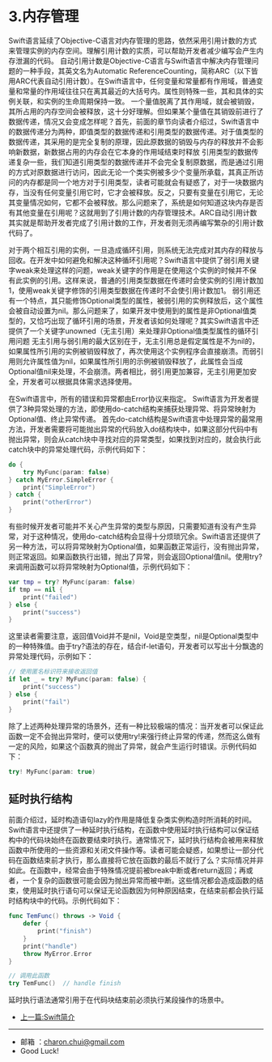 3.内存管理
===

Swift语言延续了Objective-C语言对内存管理的思路，依然采用引用计数的方式来管理实例的内存空间。理解引用计数的实质，可以帮助开发者减少编写会产生内存泄漏的代码。
自动引用计数是Objective-C语言与Swift语言中解决内存管理问题的一种手段，其英文名为Automatic ReferenceCounting，简称ARC（以下皆用ARC代表自动引用计数）。在Swift语言中，任何变量和常量都有作用域，普通变量和常量的作用域往往只在离其最近的大括号内。属性则特殊一些，其和具体的实例关联，和实例的生命周期保持一致。
一个量值脱离了其作用域，就会被销毁，其所占用的内存空间会被释放，这十分好理解。但如果某个量值在其销毁前进行了数据传递，情况又会变成怎样呢？首先，前面的章节向读者介绍过，Swift语言中的数据传递分为两种，即值类型的数据传递和引用类型的数据传递。对于值类型的数据传递，其采用的是完全复制的原理，因此原数据的销毁与内存的释放并不会影响新数据，新数据占用的内存会在它本身的作用域结束时释放
引用类型的数据传递复杂一些，我们知道引用类型的数据传递并不会完全复制原数据，而是通过引用的方式对原数据进行访问，因此无论一个类实例被多少个变量所承载，其真正所访问的内存都是同一个地方对于引用类型，读者可能就会有疑惑了，对于一块数据内存，当没有任何变量引用它时，它才会被释放。反之，只要有变量在引用它，无论其变量情况如何，它都不会被释放。那么问题来了，系统是如何知道这块内存是否有其他变量在引用呢？这就用到了引用计数的内存管理技术。ARC自动引用计数其实就是帮助开发者完成了引用计数的工作，开发者则无须再编写繁杂的引用计数代码了。

对于两个相互引用的实例，一旦造成循环引用，则系统无法完成对其内存的释放与回收。在开发中如何避免和解决这种循环引用呢？Swift语言中提供了弱引用关键字weak来处理这样的问题，weak关键字的作用是在使用这个实例的时候并不保有此实例的引用。这样来说，普通的引用类型数据在传递时会使实例的引用计数加1，使用weak关键字修饰的引用类型数据在传递时不会使引用计数加1。
弱引用还有一个特点，其只能修饰Optional类型的属性，被弱引用的实例释放后，这个属性会被自动设置为nil。那么问题来了，如果开发中使用到的属性是非Optional值类型的，又恰巧出现了循环引用的场景，开发者该如何处理呢？其实Swift语言中还提供了一个关键字unowned（无主引用）来处理非Optional值类型属性的循环引用问题
无主引用与弱引用的最大区别在于，无主引用总是假定属性是不为nil的，如果属性所引用的实例被销毁释放了，再次使用这个实例程序会直接崩溃。而弱引用则允许属性值为nil，如果属性所引用的示例被销毁释放了，此属性会当成Optional值nil来处理，不会崩溃。两者相比，弱引用更加兼容，无主引用更加安全，开发者可以根据具体需求选择使用。

在Swift语言中，所有的错误和异常都由Error协议来指定。
Swift语言为开发者提供了3种异常处理的方法，即使用do-catch结构来捕获处理异常、将异常映射为Optional值、终止异常传递。
首先do-catch结构是Swift语言中处理异常的最常用方法，开发者需要将可能抛出异常的代码放入do结构块中，如果这部分代码中有抛出异常，则会从catch块中寻找对应的异常类型，如果找到对应的，就会执行此catch块中的异常处理代码，示例代码如下：
```swift
do {
    try MyFunc(param: false)
} catch MyError.SimpleError {
    print("SimpleError")
} catch {
    print("otherError")
}
```
有些时候开发者可能并不关心产生异常的类型与原因，只需要知道有没有产生异常，对于这种情况，使用do-catch结构会显得十分烦琐冗余。Swift语言还提供了另一种方法，可以将异常映射为Optional值，如果函数正常运行，没有抛出异常，则正常返回。如果函数执行出错，抛出了异常，则会返回Optional值nil。使用try?来调用函数可以将异常映射为Optional值，示例代码如下：
```swift
var tmp = try? MyFunc(param: false)
if tmp == nil {
    print("failed")
} else {
    print("success")
}
```
这里读者需要注意，返回值Void并不是nil，Void是空类型，nil是Optional类型中的一种特殊值。由于try?语法的存在，结合if-let语句，开发者可以写出十分飘逸的异常处理代码，示例如下：
```swift
// 使用匿名标识符来接收返回值
if let _ = try? MyFunc(param: false) {
    print("success")
} else {
    print("fail")
}
```
除了上述两种处理异常的场景外，还有一种比较极端的情况：当开发者可以保证此函数一定不会抛出异常时，便可以使用try!来强行终止异常的传递，然而这么做有一定的风险，如果这个函数真的抛出了异常，就会产生运行时错误。示例代码如下：
```swift
try! MyFunc(param: true)
```

## 延时执行结构

前面介绍过，延时构造语句lazy的作用是降低复杂类实例构造时所消耗的时间。Swift语言中还提供了一种延时执行结构，在函数中使用延时执行结构可以保证结构中的代码块始终在函数要结束时执行。通常情况下，延时执行结构会被用来释放函数中所使用的一些资源和关闭文件操作等。读者可能会疑惑，如果想让一部分代码在函数结束前才执行，那么直接将它放在函数的最后不就行了么？实际情况并非如此。在函数中，经常会由于特殊情况提前被break中断或者return返回；再或者，一个复杂的函数很可能会因为抛出异常而被中断。这些情况都会造成函数的结束，使用延时执行语句可以保证无论函数因为何种原因结束，在结束前都会执行延时结构块中的代码。示例代码如下：
```swift
func TemFunc() throws -> Void {
    defer {
        print("finish")
    }
    print("handle")
    throw MyError.Error
}

// 调用此函数
try TemFunc()  // handle finish
```

延时执行语法通常引用于在代码块结束前必须执行某段操作的场景中。








- [上一篇:Swift简介](https://github.com/CharonChui/iOSStudyNote/blob/master/Swfit%E5%85%A5%E9%97%A8/1.Swift%E7%AE%80%E4%BB%8B.md)


---

- 邮箱 ：charon.chui@gmail.com  
- Good Luck! 
